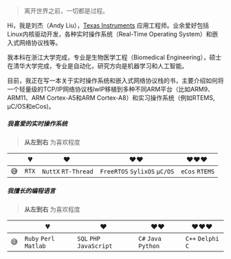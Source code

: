 > 离开世界之前，一切都是过程。

Hi，我是刘杰（Andy Liu），[Texas Instruments](http://www.ti.com/) 应用工程师。业余爱好包括Linux内核驱动开发，各种实时操作系统（Real-Time Operating System）和嵌入式网络协议栈等。

我本科在浙江大学完成，专业是生物医学工程（Biomedical Engineering），硕士在清华大学完成，专业是自动化，研究方向是机器学习和人工智能。

目前，我正在写一本关于实时操作系统和嵌入式网络协议栈的书，主要介绍如何将一个轻量级的TCP/IP网络协议栈lwIP移植到多种不同ARM平台（比如ARM9、ARM11、ARM Cortex-A5和ARM Cortex-A8）和实习操作系统（例如RTEMS, µC/OS和eCos)。

##### 我喜爱的实时操作系统

> __从左到右__ 为喜欢程度

|     | 💔️           | ❤️ ️                 | ❤️❤️ ️                     | ❤️❤️❤️ ️               |
| --- | ------------- | -------------------- | -------------------------- | ---------------------- |
| 😅  | `RTX`         | `NuttX`  `RT-Thread` | `FreeRTOS` `SylixOS` `µC/OS`  | `eCos` `RTEMS`    |

##### 我擅长的编程语言

> __从左到右__ 为喜欢程度

|     | 💔️           | ❤️ ️                 | ❤️❤️ ️                     | ❤️❤️❤️ ️               |
| --- | ------------- | -------------------- | -------------------------- | ---------------------- |
| 😅  |  `Ruby` `Perl` `Matlab`| `SQL` `PHP` `JavaScript`   | `C#` `Java` `Python`     | `C++` `Delphi` `C`  |
